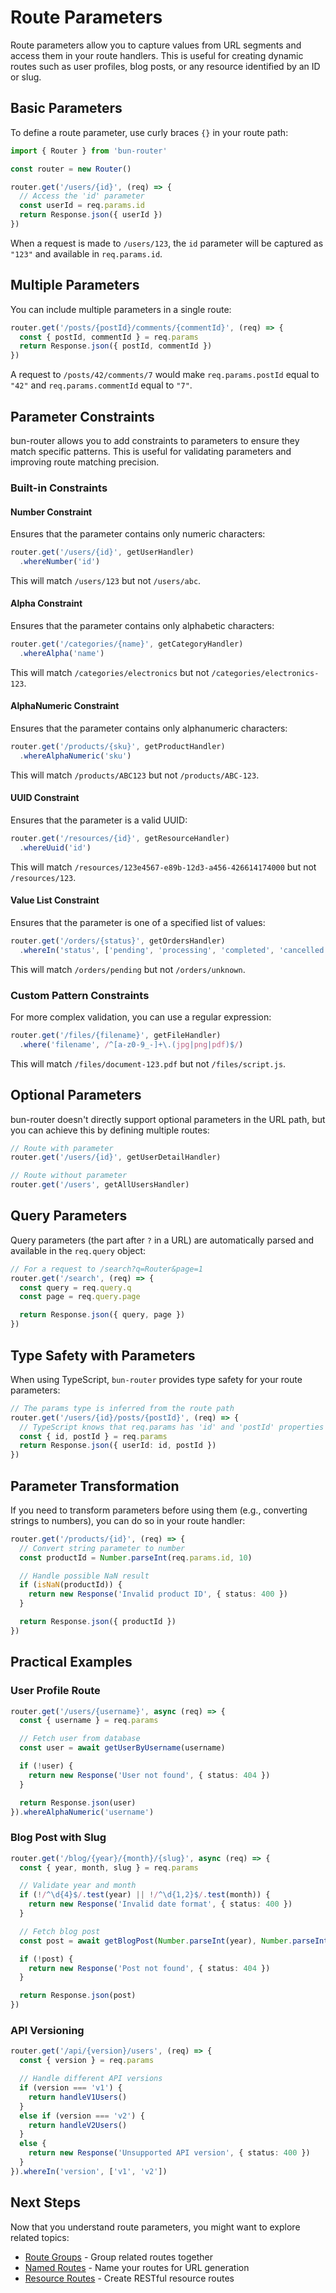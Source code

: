 # Route Parameters

Route parameters allow you to capture values from URL segments and access them in your route handlers. This is useful for creating dynamic routes such as user profiles, blog posts, or any resource identified by an ID or slug.

## Basic Parameters

To define a route parameter, use curly braces `{}` in your route path:

```typescript
import { Router } from 'bun-router'

const router = new Router()

router.get('/users/{id}', (req) => {
  // Access the 'id' parameter
  const userId = req.params.id
  return Response.json({ userId })
})
```

When a request is made to `/users/123`, the `id` parameter will be captured as `"123"` and available in `req.params.id`.

## Multiple Parameters

You can include multiple parameters in a single route:

```typescript
router.get('/posts/{postId}/comments/{commentId}', (req) => {
  const { postId, commentId } = req.params
  return Response.json({ postId, commentId })
})
```

A request to `/posts/42/comments/7` would make `req.params.postId` equal to `"42"` and `req.params.commentId` equal to `"7"`.

## Parameter Constraints

bun-router allows you to add constraints to parameters to ensure they match specific patterns. This is useful for validating parameters and improving route matching precision.

### Built-in Constraints

#### Number Constraint

Ensures that the parameter contains only numeric characters:

```typescript
router.get('/users/{id}', getUserHandler)
  .whereNumber('id')
```

This will match `/users/123` but not `/users/abc`.

#### Alpha Constraint

Ensures that the parameter contains only alphabetic characters:

```typescript
router.get('/categories/{name}', getCategoryHandler)
  .whereAlpha('name')
```

This will match `/categories/electronics` but not `/categories/electronics-123`.

#### AlphaNumeric Constraint

Ensures that the parameter contains only alphanumeric characters:

```typescript
router.get('/products/{sku}', getProductHandler)
  .whereAlphaNumeric('sku')
```

This will match `/products/ABC123` but not `/products/ABC-123`.

#### UUID Constraint

Ensures that the parameter is a valid UUID:

```typescript
router.get('/resources/{id}', getResourceHandler)
  .whereUuid('id')
```

This will match `/resources/123e4567-e89b-12d3-a456-426614174000` but not `/resources/123`.

#### Value List Constraint

Ensures that the parameter is one of a specified list of values:

```typescript
router.get('/orders/{status}', getOrdersHandler)
  .whereIn('status', ['pending', 'processing', 'completed', 'cancelled'])
```

This will match `/orders/pending` but not `/orders/unknown`.

### Custom Pattern Constraints

For more complex validation, you can use a regular expression:

```typescript
router.get('/files/{filename}', getFileHandler)
  .where('filename', /^[a-z0-9_-]+\.(jpg|png|pdf)$/)
```

This will match `/files/document-123.pdf` but not `/files/script.js`.

## Optional Parameters

bun-router doesn't directly support optional parameters in the URL path, but you can achieve this by defining multiple routes:

```typescript
// Route with parameter
router.get('/users/{id}', getUserDetailHandler)

// Route without parameter
router.get('/users', getAllUsersHandler)
```

## Query Parameters

Query parameters (the part after `?` in a URL) are automatically parsed and available in the `req.query` object:

```typescript
// For a request to /search?q=Router&page=1
router.get('/search', (req) => {
  const query = req.query.q
  const page = req.query.page

  return Response.json({ query, page })
})
```

## Type Safety with Parameters

When using TypeScript, `bun-router` provides type safety for your route parameters:

```typescript
// The params type is inferred from the route path
router.get('/users/{id}/posts/{postId}', (req) => {
  // TypeScript knows that req.params has 'id' and 'postId' properties
  const { id, postId } = req.params
  return Response.json({ userId: id, postId })
})
```

## Parameter Transformation

If you need to transform parameters before using them (e.g., converting strings to numbers), you can do so in your route handler:

```typescript
router.get('/products/{id}', (req) => {
  // Convert string parameter to number
  const productId = Number.parseInt(req.params.id, 10)

  // Handle possible NaN result
  if (isNaN(productId)) {
    return new Response('Invalid product ID', { status: 400 })
  }

  return Response.json({ productId })
})
```

## Practical Examples

### User Profile Route

```typescript
router.get('/users/{username}', async (req) => {
  const { username } = req.params

  // Fetch user from database
  const user = await getUserByUsername(username)

  if (!user) {
    return new Response('User not found', { status: 404 })
  }

  return Response.json(user)
}).whereAlphaNumeric('username')
```

### Blog Post with Slug

```typescript
router.get('/blog/{year}/{month}/{slug}', async (req) => {
  const { year, month, slug } = req.params

  // Validate year and month
  if (!/^\d{4}$/.test(year) || !/^\d{1,2}$/.test(month)) {
    return new Response('Invalid date format', { status: 400 })
  }

  // Fetch blog post
  const post = await getBlogPost(Number.parseInt(year), Number.parseInt(month), slug)

  if (!post) {
    return new Response('Post not found', { status: 404 })
  }

  return Response.json(post)
})
```

### API Versioning

```typescript
router.get('/api/{version}/users', (req) => {
  const { version } = req.params

  // Handle different API versions
  if (version === 'v1') {
    return handleV1Users()
  }
  else if (version === 'v2') {
    return handleV2Users()
  }
  else {
    return new Response('Unsupported API version', { status: 400 })
  }
}).whereIn('version', ['v1', 'v2'])
```

## Next Steps

Now that you understand route parameters, you might want to explore related topics:

- [Route Groups](/features/route-groups) - Group related routes together
- [Named Routes](/features/named-routes) - Name your routes for URL generation
- [Resource Routes](/features/resource-routes) - Create RESTful resource routes
